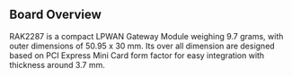 ## Board Overview

RAK2287 is a compact LPWAN Gateway Module weighing 9.7 grams, with outer dimensions of 50.95 x 30 mm. Its over all dimension are designed based on PCI Express Mini Card form factor for easy integration with thickness around 3.7 mm.

<rk-img
  src="/assets/images/datasheet/rak2287/board-overview/vgepgcmcyupufbgsqyue.jpg"
  width="100%"
  figure-number="1"
  caption="RAK2287 Board Dimension"
/>
